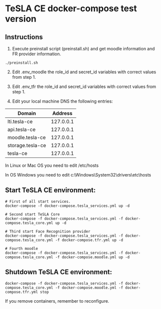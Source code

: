 # TeSLA CE docker-compose test version

## Instructions

1. Execute preinstall script (preinstall.sh) and get moodle information and FR provider information.
```
./preinstall.sh
```

2. Edit .env_moodle the role_id and secret_id variables with correct values from step 1.

3. Edit .env_tfr the role_id and secret_id variables with correct values from step 1.

4. Edit your local machine DNS the following entries:

| Domain  |  Address |
|---|---|
| lti.tesla-ce  | 127.0.0.1 |
| api.tesla-ce  | 127.0.0.1 |
| moodle.tesla-ce  | 127.0.0.1 |
| storage.tesla-ce  | 127.0.0.1 |
| tesla-ce  | 127.0.0.1 |

In Linux or Mac OS you need to edit /etc/hosts

In OS Windows you need to edit c:\Windows\System32\drivers\etc\hosts


## Start TeSLA CE environment:
```
# First of all start services.
docker-compose -f docker-compose.tesla_services.yml up -d

# Second start TeSLA Core
docker-compose -f docker-compose.tesla_services.yml -f docker-compose.tesla_core.yml up -d

# Third start Face Recognition provider 
docker-compose -f docker-compose.tesla_services.yml -f docker-compose.tesla_core.yml -f docker-compose.tfr.yml up -d

# Fourth moodle
docker-compose -f docker-compose.tesla_services.yml -f docker-compose.tesla_core.yml -f docker-compose.moodle.yml up -d
```

## Shutdown TeSLA CE environment:
```
docker-compose -f docker-compose.tesla_services.yml -f docker-compose.tesla_core.yml -f docker-compose.moodle.yml -f docker-compose.tfr.yml stop
```

If you remove containers, remember to reconfigure.
